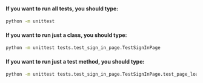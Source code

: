 #### If you want to run all tests, you should type: 
```sh
python -m unittest 
```

#### If you want to run just a class, you should type: 
```sh
python -m unittest tests.test_sign_in_page.TestSignInPage
```

#### If you want to run just a test method, you should type: 
```sh
python -m unittest tests.test_sign_in_page.TestSignInPage.test_page_load
```
